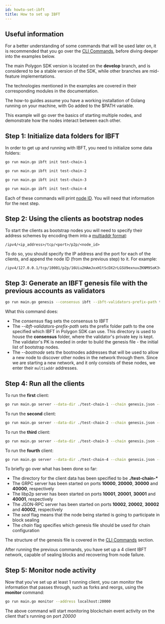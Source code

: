 ```yaml
---
id: howto-set-ibft 
title: How to set up IBFT
---
```


## Useful information

For a better understanding of some commands that will be used later on, it is recommended that you go over
the [CLI Commands](/docs/cli-commands), before diving deeper into the examples below.

The main Polygon SDK version is located on the **develop** branch, and is considered to be a stable version of the SDK,
while other branches are mid-feature implementations.

The technologies mentioned in the examples are covered in their corresponding modules in the documentation.

The how-to guides assume you have a working installation of Golang running on your machine, with Go added to the $PATH
variable.

This example will go over the basics of starting multiple nodes, and demonstrate how the nodes interact between each
other.

## Step 1: Initialize data folders for IBFT

In order to get up and running with IBFT, you need to initialize some data folders:

````bash
go run main.go ibft init test-chain-1
````

````bash
go run main.go ibft init test-chain-2
````

````bash
go run main.go ibft init test-chain-3
````

````bash
go run main.go ibft init test-chain-4
````

Each of these commands will print [node ID](https://docs.libp2p.io/concepts/peer-id/). You will need that information for the next step.

## Step 2: Using the clients as bootstrap nodes

To start the clients as bootstrap nodes you will need to specify their address schemes by encoding them
into a [multiaddr format](https://docs.libp2p.io/concepts/addressing/):
```
/ipv4/<ip_address>/tcp/<port>/p2p/<node_id>
```

To do so, you should specify the IP address and the port for each of the clients,
and append the node ID (from the previous step) to it. For example:

```
/ipv4/127.0.0.1/tcp/10001/p2p/16Uiu2HAmJxxH1tScDX2rLGSU9exnuvZKNM9SoK3v315azp68DLPW
```

## Step 3: Generate an IBFT genesis file with the previous accounts as validators

````bash
go run main.go genesis --consensus ibft --ibft-validators-prefix-path test-chain- --bootnode /ipv4/127.0.0.1/tcp/10001/p2p/<node_id_1> --bootnode /ipv4/127.0.0.1/tcp/20001/p2p/<node_id_2> --bootnode /ipv4/127.0.0.1/tcp/30001/p2p/<node_id_3> --bootnode /ipv4/127.0.0.1/tcp/40001/p2p/<node_id_4>
````

What this command does:

* The *consensus* flag sets the consensus to IBFT
* The *--ibft-validators-prefix-path* sets the prefix folder path to the one specified which IBFT in Polygon SDK can
  use. This directory is used to house the **consensus** folder, where the validator's private key is kept. The
  validator's PK is needed in order to build the genesis file - the initial list of bootstrap nodes.
* The *--bootnode* sets the bootnodes addresses that will be used to allow a new node to discover other nodes in the network through them.
  Since we are starting a new network, and it only consists of these nodes, we enter their `multiaddr` addresses.

## Step 4: Run all the clients

To run the **first** client:

````bash
go run main.go server --data-dir ./test-chain-1 --chain genesis.json --grpc :10000 --libp2p :10001 --jsonrpc :10002 --seal
````

To run the **second** client:

````bash
go run main.go server --data-dir ./test-chain-2 --chain genesis.json --grpc :20000 --libp2p :20001 --jsonrpc :20002 --seal
````

To run the **third** client:

````bash
go run main.go server --data-dir ./test-chain-3 --chain genesis.json --grpc :30000 --libp2p :30001 --jsonrpc :30002 --seal
````

To run the **fourth** client:

````bash
go run main.go server --data-dir ./test-chain-4 --chain genesis.json --grpc :40000 --libp2p :40001 --jsonrpc :40002 --seal
````

To briefly go over what has been done so far:

* The directory for the client data has been specified to be **./test-chain-\***
* The GRPC server has been started on ports **10000**, **20000**, **30000** and **40000**, respectively
* The libp2p server has been started on ports **10001**, **20001**, **30001** and **40001**, respectively
* The JSON-RPC server has been started on ports **10002**, **20002**, **30002** and **40002**, respectively
* The *seal* flag means that the node being started is going to participate in block sealing
* The *chain* flag specifies which genesis file should be used for chain configuration

The structure of the genesis file is covered in the [CLI Commands](/docs/cli-commands) section.

After running the previous commands, you have set up a 4 client IBFT network, capable of sealing blocks and recovering
from node failure.

## Step 5: Monitor node activity

Now that you've set up at least 1 running client, you can monitor the information that passes through, such as forks and
reorgs, using the **monitor** command:

````bash
go run main.go monitor --address localhost:20000
````

The above command will start monitoring blockchain event activity on the client that's running on port *20000*

